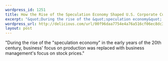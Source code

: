 ```yaml
--- 
wordpress_id: 1251
title: How the Rise of the Speculation Economy Shaped U.S. Corporate Culture
excerpt: "&quot;During the rise of the &quot;speculation economy&quot; in the early years of the 20th century, business\x92 focus on production was replaced with business management\x92s focus on stock prices.&quot;"
wordpress_url: http://delicious.com/url/00f96daa7754e4a76a516cf06ec8dc37#jeremy6d
layout: post
---
```

&quot;During the rise of the &quot;speculation economy&quot; in the early years of the 20th century, business' focus on production was replaced with business management's focus on stock prices.&quot;
